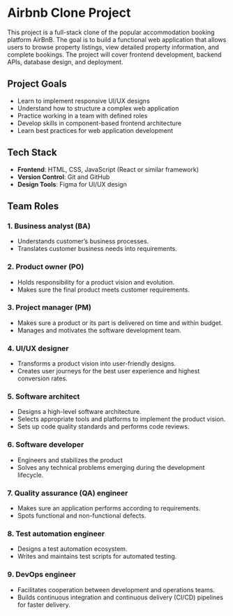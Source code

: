 # Airbnb Clone Project

This project is a full-stack clone of the popular accommodation booking platform AirBnB. The goal is to build a functional web application that allows users to browse property listings, view detailed property information, and complete bookings. The project will cover frontend development, backend APIs, database design, and deployment.

## Project Goals

- Learn to implement responsive UI/UX designs
- Understand how to structure a complex web application
- Practice working in a team with defined roles
- Develop skills in component-based frontend architecture
- Learn best practices for web application development

## Tech Stack

- <b>Frontend</b>: HTML, CSS, JavaScript (React or similar framework)
- <b>Version Control</b>: Git and GitHub
- <b>Design Tools</b>: Figma for UI/UX design

## Team Roles

### 1. Business analyst (BA)

- Understands customer’s business processes.
- Translates customer business needs into requirements.

### 2. Product owner (PO)

- Holds responsibility for a product vision and evolution.
- Makes sure the final product meets customer requirements.

### 3. Project manager (PM)

- Makes sure a product or its part is delivered on time and within budget.
- Manages and motivates the software development team.

### 4. UI/UX designer

- Transforms a product vision into user-friendly designs.
- Creates user journeys for the best user experience and highest conversion rates.

### 5. Software architect

- Designs a high-level software architecture.
- Selects appropriate tools and platforms to implement the product vision.
- Sets up code quality standards and performs code reviews.

### 6. Software developer

- Engineers and stabilizes the product
- Solves any technical problems emerging during the development lifecycle.

### 7. Quality assurance (QA) engineer

- Makes sure an application performs according to requirements.
- Spots functional and non-functional defects.

### 8. Test automation engineer

- Designs a test automation ecosystem.
- Writes and maintains test scripts for automated testing.

### 9. DevOps engineer

- Facilitates cooperation between development and operations teams.
- Builds continuous integration and continuous delivery (CI/CD) pipelines for faster delivery.
